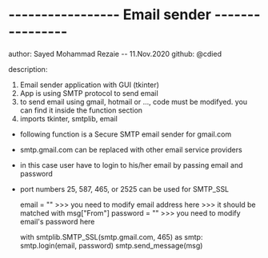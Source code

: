 # -----------------  Email sender  ---------------- #
author: Sayed Mohammad Rezaie -- 11.Nov.2020
github: @cdied



description:
1. Email sender application with GUI (tkinter)
2. App is using SMTP protocol to send email
3. to send email using gmail, hotmail or ..., code must be modifyed. you can find it inside the function section
4. imports tkinter, smtplib, email



* following function is a Secure SMTP email sender for gmail.com
* smtp.gmail.com can be replaced with other email service providers
* in this case user have to login to his/her email by passing email and password
* port numbers 25, 587, 465, or 2525 can be used for SMTP_SSL

     email = "" >>> you need to modify email address here >>> it should be matched with msg["From"]
     password = "" >>> you need to modify email's password here
    
     with smtplib.SMTP_SSL(smtp.gmail.com, 465) as smtp:
        smtp.login(email, password)
        smtp.send_message(msg)
    
